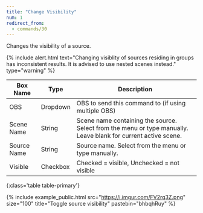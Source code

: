 ```yaml
---
title: "Change Visibility"
num: 1
redirect_from:
  - commands/30
---
```


Changes the visibility of a source.

{% include alert.html text="Changing visiblity of sources residing in groups has inconsistent results. It is advised to use nested scenes instead." type="warning" %} 

| Box Name | Type | Description | 
|-------|--------|--------
|OBS|Dropdown|OBS to send this command to (if using multiple OBS)|
|Scene Name|	String	|Scene name containing the source. Select from the menu or type manually. Leave blank for current active scene.
|Source Name|	String|	Source name. Select from the menu or type manually. 
|Visible |	Checkbox	|Checked = visible, Unchecked  = not visible
{:class='table table-primary'}

{% include example_public.html src="https://i.imgur.com/FV2rq3Z.png" size="100" title="Toggle source visibility" pastebin="bhbqhRuy" %}  







